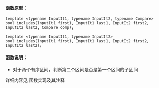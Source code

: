 
#### 函数原型：
```
template <typename InputIt1, typename InputIt2, typename Compare>
bool includes(InputIt1 first1, InputIt1 last1, InputIt2 first2, InputIt2 last2, Compare comp);

template <typename InputIt1, typename InputIt2>
bool includes(InputIt1 first1, InputIt1 last1, InputIt2 first2, InputIt2 last2);
```

#### 函数说明：
* 对于两个有序区间，判断第二个区间是否是第一个区间的子区间

详细内容见 函数实现及其注释

